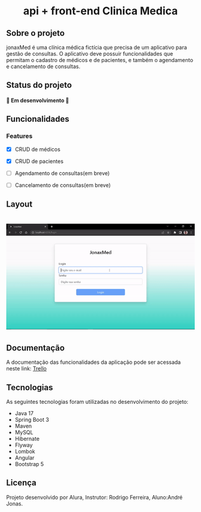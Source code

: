<h1 align="center">api + front-end Clinica Medica</h1>

<h2>Sobre o projeto</h2>
jonaxMed é uma clínica médica fictícia que precisa de um aplicativo para gestão de consultas. O aplicativo deve possuir funcionalidades que permitam o cadastro de médicos e de pacientes, e também o agendamento e cancelamento de consultas.

<h2>Status do projeto</h2>
<h4>  🚧  Em desenvolvimento  🚧 </h4>

<h2>Funcionalidades</h2>

### Features
- [x] CRUD de médicos
- [x] CRUD de pacientes
- [ ] Agendamento de consultas(em breve)
- [ ] Cancelamento de consultas(em breve)


<h2>Layout</h2>
<h1 align="center">
  <img alt="NextLevelWeek" title="#NextLevelWeek" src="./imagens/login.gif" />
</h1>


<h2>Documentação</h2>
A documentação das funcionalidades da aplicação pode ser acessada neste link: <a href="https://trello.com/b/Qtn3rMWy/api-voll-med" target="_blank">Trello</a>

<h2>Tecnologias</h2>
As seguintes tecnologias foram utilizadas no desenvolvimento do projeto:

<ul>
 <li>Java 17</li>
 <li>Spring Boot 3</li>
 <li>Maven</li>
 <li>MySQL</li>
 <li>Hibernate</li>
 <li>Flyway</li>
 <li>Lombok</li>
 <li>Angular</li>
 <li>Bootstrap 5</li>
</ul>

<h2>Licença</h2>
Projeto desenvolvido por Alura, Instrutor: Rodrigo Ferreira, Aluno:André Jonas.

